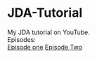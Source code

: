 # JDA-Tutorial
My JDA tutorial on YouTube.
<br>
Episodes:
<br>
[Episode one](https://github.com/RealYusufIsmail/JDA-Tutorial/tree/ep_1)
[Episode Two](https://github.com/RealYusufIsmail/JDA-Tutorial/tree/ep_2)

